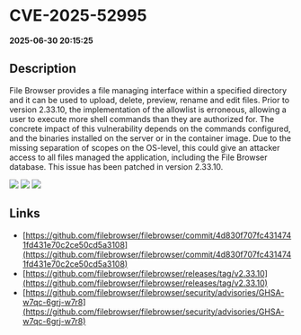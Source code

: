# CVE-2025-52995

**2025-06-30 20:15:25**

## Description
File Browser provides a file managing interface within a specified directory and it can be used to upload, delete, preview, rename and edit files. Prior to version 2.33.10, the implementation of the allowlist is erroneous, allowing a user to execute more shell commands than they are authorized for. The concrete impact of this vulnerability depends on the commands configured, and the binaries installed on the server or in the container image. Due to the missing separation of scopes on the OS-level, this could give an attacker access to all files managed the application, including the File Browser database. This issue has been patched in version 2.33.10.

![](https://img.shields.io/static/v1?label=Score&message=8.0&color=red)
![](https://img.shields.io/static/v1?label=Severity&message=HIGH&color=red)
![](https://img.shields.io/static/v1?label=CWE&message=RCE&color=green)

## Links
- [https://github.com/filebrowser/filebrowser/commit/4d830f707fc4314741fd431e70c2ce50cd5a3108](https://github.com/filebrowser/filebrowser/commit/4d830f707fc4314741fd431e70c2ce50cd5a3108)
- [https://github.com/filebrowser/filebrowser/releases/tag/v2.33.10](https://github.com/filebrowser/filebrowser/releases/tag/v2.33.10)
- [https://github.com/filebrowser/filebrowser/security/advisories/GHSA-w7qc-6grj-w7r8](https://github.com/filebrowser/filebrowser/security/advisories/GHSA-w7qc-6grj-w7r8)
